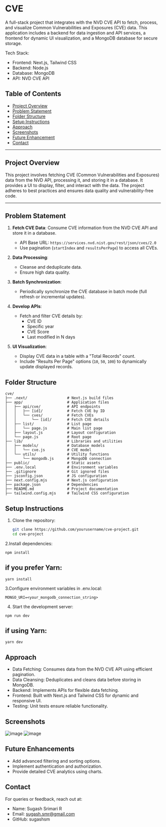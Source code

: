 # CVE 
A full-stack project that integrates with the NVD CVE API to fetch, process, and visualize Common Vulnerabilities and Exposures (CVE) data. This application includes a backend for data ingestion and API services, a frontend for dynamic UI visualization, and a MongoDB database for secure storage.

Tech Stack:
- Frontend: Next.js, Tailwind CSS
- Backend: Node.js
- Database: MongoDB
- API: NVD CVE API

## Table of Contents
- [Project Overview](#project-overview)
- [Problem Statement](#problem-statement)
- [Folder Structure](#folder-structure)
- [Setup Instructions](#setup-instructions)
- [Approach](#approach)
- [Screenshots](#screenshots)
- [Future Enhancement](#future-enhancements)
- [Contact](#contact)

---

## Project Overview

This project involves fetching CVE (Common Vulnerabilities and Exposures) data from the NVD API, processing it, and storing it in a database. It provides a UI to display, filter, and interact with the data. The project adheres to best practices and ensures data quality and vulnerability-free code.

---

## Problem Statement

1. **Fetch CVE Data**: Consume CVE information from the NVD CVE API and store it in a database.
   - API Base URL: `https://services.nvd.nist.gov/rest/json/cves/2.0`
   - Use pagination (`startIndex` and `resultsPerPage`) to access all CVEs.

2. **Data Processing**:
   - Cleanse and deduplicate data.
   - Ensure high data quality.

3. **Batch Synchronization**:
   - Periodically synchronize the CVE database in batch mode (full refresh or incremental updates).

4. **Develop APIs**:
   - Fetch and filter CVE details by:
     - CVE ID
     - Specific year
     - CVE Score
     - Last modified in N days

5. **UI Visualization**:
   - Display CVE data in a table with a "Total Records" count.
   - Include "Results Per Page" options (`10`, `50`, `100`) to dynamically update displayed records.



## Folder Structure

```
cve/
├── .next/                  # Next.js build files
├── app/                    # Application files
│   ├── api/cve/            # API endpoints
│   │   ├── [id]/           # Fetch CVE by ID
│   │   └── cves/           # Fetch CVEs
│   │       └── [id]/       # Fetch CVE details
│   ├── list/               # List page
│   │   └── page.js         # Main list page
│   ├── layout.js           # Layout configuration
│   └── page.js             # Root page
├── lib/                    # Libraries and utilities
│   ├── models/             # Database models
│   │   └── cve.js          # CVE model
│   └── utils/              # Utility functions
│       └── mongodb.js      # MongoDB connection
├── public/                 # Static assets
├── .env.local              # Environment variables
├── .gitignore              # Git ignored files
├── jsconfig.json           # JS configuration
├── next.config.mjs         # Next.js configuration
├── package.json            # Dependencies
├── README.md               # Project documentation
├── tailwind.config.mjs     # Tailwind CSS configuration

```
## Setup Instructions
1. Clone the repository:
   ```bash
   git clone https://github.com/yourusername/cve-project.git
   cd cve-project

2.Install dependencies:
```
npm install
```
## if you prefer Yarn:
```
yarn install
```
3.Configure environment variables in .env.local:
```
MONGO_URI=<your_mongodb_connection_string>
```
4. Start the development server:
```
npm run dev
```
## if using Yarn:
```
yarn dev
```
## Approach
- Data Fetching: Consumes data from the NVD CVE API using efficient pagination.
- Data Cleansing: Deduplicates and cleans data before storing in MongoDB.
- Backend: Implements APIs for flexible data fetching.
- Frontend: Built with Next.js and Tailwind CSS for dynamic and responsive UI.
- Testing: Unit tests ensure reliable functionality.
## Screenshots 

![image](https://github.com/user-attachments/assets/d44fc85d-643b-47e8-80f1-1d25389be321)
![image](https://github.com/user-attachments/assets/329397f2-9d4c-4079-aa63-d106d96c9ac2)

## Future Enhancements
- Add advanced filtering and sorting options.
- Implement authentication and authorization.
- Provide detailed CVE analytics using charts.

## Contact
For queries or feedback, reach out at:
- Name: Sugash Srimari R
- Email: sugash.smr@gmail.com
- GitHub: sugashsm


